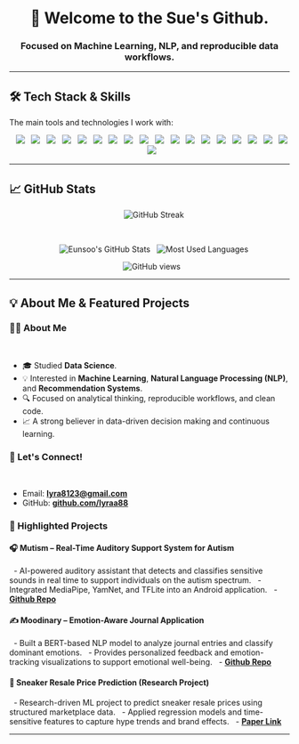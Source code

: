 <h1 align="center">👋 Welcome to the Sue's Github.</h1>
<h3 align="center">Focused on Machine Learning, NLP, and reproducible data workflows.</h3>

---

## 🛠️ Tech Stack & Skills

The main tools and technologies I work with:

<p align="center">
  <img src="https://img.shields.io/badge/Python-3776AB?style=for-the-badge&logo=python&logoColor=white"/>
  <img src="https://img.shields.io/badge/SQL-4479A1?style=for-the-badge&logo=mysql&logoColor=white"/>
  <img src="https://img.shields.io/badge/Pandas-150458?style=for-the-badge&logo=pandas&logoColor=white"/>
  <img src="https://img.shields.io/badge/NumPy-013243?style=for-the-badge&logo=numpy&logoColor=white"/>
  <img src="https://img.shields.io/badge/Scikit--learn-F7931E?style=for-the-badge&logo=scikit-learn&logoColor=white"/>
  <img src="https://img.shields.io/badge/XGBoost-0066A0?style=for-the-badge&logo=xgboost&logoColor=white"/>
  <img src="https://img.shields.io/badge/LightGBM-008F8F?style=for-the-badge&logo=lightgbm&logoColor=white"/>
  <img src="https://img.shields.io/badge/TensorFlow-FF6F00?style=for-the-badge&logo=tensorflow&logoColor=white"/>
  <img src="https://img.shields.io/badge/Keras-D00000?style=for-the-badge&logo=keras&logoColor=white"/>
  <img src="https://img.shields.io/badge/NLTK-2D582F?style=for-the-badge&logo=nltk&logoColor=white"/>
  <img src="https://img.shields.io/badge/spaCy-09A3D5?style=for-the-badge&logo=spacy&logoColor=white"/>
  <img src="https://img.shields.io/badge/Hugging_Face-FFD210?style=for-the-badge&logo=huggingface&logoColor=black"/>
  <img src="https://img.shields.io/badge/Matplotlib-000000?style=for-the-badge&logo=matplotlib&logoColor=white"/>
  <img src="https://img.shields.io/badge/Seaborn-3C9A6F?style=for-the-badge&logo=seaborn&logoColor=white"/>
  <img src="https://img.shields.io/badge/Plotly-27338E?style=for-the-badge&logo=plotly&logoColor=white"/>
  <img src="https://img.shields.io/badge/Tableau-E97627?style=for-the-badge&logo=tableau&logoColor=white"/>
  <img src="https://img.shields.io/badge/Git-F05032?style=for-the-badge&logo=git&logoColor=white"/>
  <img src="https://img.shields.io/badge/Jupyter_Notebook-F37626?style=for-the-badge&logo=jupyter&logoColor=white"/>
  <img src="https://img.shields.io/badge/VS_Code-007ACC?style=for-the-badge&logo=visual-studio-code&logoColor=white"/>
</p>

---

## 📈 GitHub Stats

<p align="center">
    <img src="https://github-readme-stats.herokuapp.com/?user=lyraa88&theme=default&hide_border=true&stroke=007ACC&background=FFFFFF&ring=007ACC&side_main=007ACC" alt="GitHub Streak" />
</p>
<br/>

<p align="center">
    <img src="https://github-readme-stats.vercel.app/api?username=lyraa88&show_icons=true&theme=default&hide_border=true&rank_icon=github&title_color=007ACC&icon_color=007ACC&text_color=333" alt="Eunsoo's GitHub Stats" />
  <img src="https://github-readme-stats.vercel.app/api/top-langs/?username=lyraa88&layout=compact&theme=default&hide_border=true&title_color=007ACC&icon_color=007ACC&text_color=333" alt="Most Used Languages" />
</p>

<p align="center">
  <img src="https://komarev.com/ghpvc/?username=lyraa88&label=Profile%20views&color=0e75b6&style=flat" alt="GitHub views" />
</p>

---

## 💡 About Me & Featured Projects

### 🧑‍💻 About Me
      
- 🎓 Studied **Data Science**.
- 💡 Interested in **Machine Learning**, **Natural Language Processing (NLP)**, and **Recommendation Systems**.
- 🔍 Focused on analytical thinking, reproducible workflows, and clean code.
- 📈 A strong believer in data-driven decision making and continuous learning.

### 📧 Let's Connect!
      
- Email: **[lyra8123@gmail.com](mailto:lyra8123@gmail.com)**
- GitHub: **[github.com/lyraa88](https://github.com/lyraa88)**

### 📁 Highlighted Projects

#### 🎧 Mutism – Real-Time Auditory Support System for Autism
  - AI-powered auditory assistant that detects and classifies sensitive sounds in real time to support individuals on the autism spectrum.
  - Integrated MediaPipe, YamNet, and TFLite into an Android application.
  - [**Github Repo**](https://github.com/GDSC-SWU/2025-Mutism-SolutionChallenge.git)

#### ✍️ Moodinary – Emotion-Aware Journal Application
  - Built a BERT-based NLP model to analyze journal entries and classify dominant emotions.
  - Provides personalized feedback and emotion-tracking visualizations to support emotional well-being.
  - [**Github Repo**](https://github.com/GDSC-SWU/2024-Moodinary-HultPrize.git)

#### 👟 Sneaker Resale Price Prediction (Research Project)
  - Research-driven ML project to predict sneaker resale prices using structured marketplace data.
  - Applied regression models and time-sensitive features to capture hype trends and brand effects.
  - [**Paper Link**](https://ki-it.or.kr/board/maininfo/article/250682)

---
